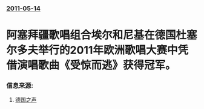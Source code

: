 ### [2011-05-14](/news/2011/05/14/index.md)

##### 
# 阿塞拜疆歌唱组合埃尔和尼基在德国杜塞尔多夫举行的2011年欧洲歌唱大赛中凭借演唱歌曲《受惊而逃》获得冠军。




### 信息来源:

1. [德国之声](http://www.dw-world.de/dw/article/0,,15081775,00.html)
